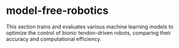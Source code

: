 # model-free-robotics
This section trains and evaluates various machine learning models to optimize the control of bionic tendon-driven robots, comparing their accuracy and computational efficiency.
